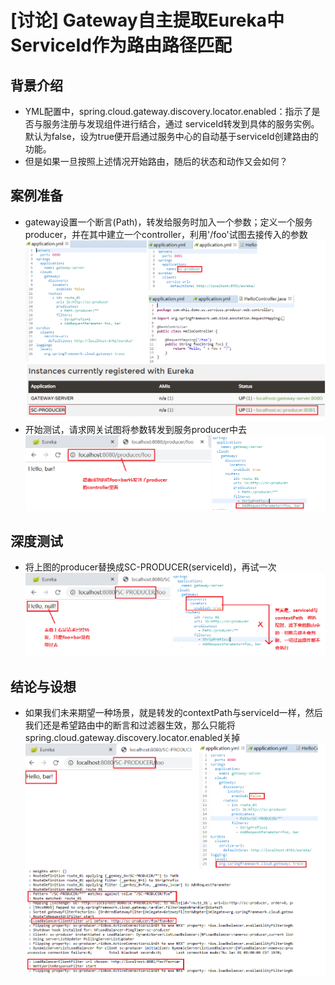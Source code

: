 # [讨论] Gateway自主提取Eureka中ServiceId作为路由路径匹配

## 背景介绍
- YML配置中，spring.cloud.gateway.discovery.locator.enabled：指示了是否与服务注册与发现组件进行结合，通过 serviceId转发到具体的服务实例。默认为false，设为true便开启通过服务中心的自动基于serviceId创建路由的功能。
- 但是如果一旦按照上述情况开始路由，随后的状态和动作又会如何？

## 案例准备
- gateway设置一个断言(Path)，转发给服务时加入一个参数；定义一个服务producer，并在其中建立一个controller，利用'/foo'试图去接传入的参数
![image](https://github.com/skymarlio82/spring-cloud-topic01/blob/master/screens/img01.png)
- 开始测试，请求网关试图将参数转发到服务producer中去
![image](https://github.com/skymarlio82/spring-cloud-topic01/blob/master/screens/img02.png)

## 深度测试
- 将上图的producer替换成SC-PRODUCER(serviceId)，再试一次
![image](https://github.com/skymarlio82/spring-cloud-topic01/blob/master/screens/img03.png)

## 结论与设想
- 如果我们未来期望一种场景，就是转发的contextPath与serviceId一样，然后我们还是希望路由中的断言和过滤器生效，那么只能将spring.cloud.gateway.discovery.locator.enabled关掉
![image](https://github.com/skymarlio82/spring-cloud-topic01/blob/master/screens/img04.png)